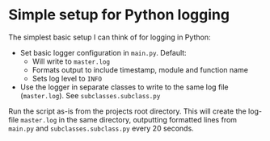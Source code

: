 # Simple setup for Python logging

The simplest basic setup I can think of for logging in Python:

* Set basic logger configuration in ``main.py``. Default:
  * Will write to ``master.log``
  * Formats output to include timestamp, module and function name
  * Sets log level to ``INFO``
* Use the logger in separate classes to write to the same log file (``master.log``). See  ``subclasses.subclass.py``

Run the script as-is from the projects root directory. This will create the log-file ``master.log`` in the same directory, outputting formatted lines from ``main.py`` and  ``subclasses.subclass.py`` every 20 seconds.
